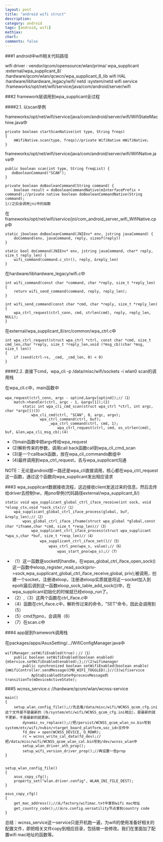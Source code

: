 ```yaml
---
layout: post
title: "android wifi struct"
description:
category: android
tags: [android, wifi]
mathjax: 
chart:
comments: false
---
```


###1 android中wifi相关代码路径

wifi driver		: vendor/qcom/opensource/wlan/prima/
wpa_supplicant	:external/wpa_supplicant_8/
				:hardware/qcom/wlan/qcwcn/wpa_supplicant_8_lib
wifi HAL		:hardware/libhardware_legacy/wifi/
netd			:system/netd
wifi service	:frameworks/opt/net/wifi/service/java/com/android/server/wifi

###2 framework层调用到wpa_supplicant全过程

####2.1. 以scan举例

frameworks/opt/net/wifi/service/java/com/android/server/wifi/WifiStateMachine.java中

	private boolean startScanNative(int type, String freqs)
	{
		mWifiNative.scan(type, freqs)//private WifiNative mWifiNative;
	}

frameworks/opt/net/wifi/service/java/com/android/server/wifi/WifiNative.java中

	public boolean scan(int type, String freqList) {
       doBooleanCommand("SCAN");
	}

	private boolean doBooleanCommand(String command) {
		boolean result = doBooleanCommandNative(mInterfacePrefix + command);//private native boolean doBooleanCommandNative(String command);
	}//之后会调用jni中的函数

在frameworks/opt/net/wifi/service/jni/com_android_server_wifi_WifiNative.cpp中

	static jboolean doBooleanCommand(JNIEnv* env, jstring javaCommand) {
		doCommand(env, javaCommand, reply, sizeof(reply))
	}

	static bool doCommand(JNIEnv* env, jstring javaCommand, char* reply, size_t reply_len) {
		wifi_command(command.c_str(), reply, &reply_len) 
	}

在hardware/libhardware_legacy/wifi.c中

	int wifi_command(const char *command, char *reply, size_t *reply_len)
	{
	    return wifi_send_command(command, reply, reply_len);
	}

	int wifi_send_command(const char *cmd, char *reply, size_t *reply_len)
	{
		wpa_ctrl_request(ctrl_conn, cmd, strlen(cmd), reply, reply_len, NULL);
	}

在external/wpa_supplicant_8/src/common/wpa_ctrl.c中

	int wpa_ctrl_request(struct wpa_ctrl *ctrl, const char *cmd, size_t cmd_len,char *reply, size_t *reply_len,void (*msg_cb)(char *msg, size_t len))
	{
		if (send(ctrl->s, _cmd, _cmd_len, 0) < 0) 
	}

####2.2. 直接下cmd，wpa_cli -p /data/misc/wifi/sockets -i wlan0 scan的调用栈

在wpa_cli.c中，main函数中

	wpa_request(ctrl_conn, argc - optind,&argv[optind]);//（1）
		match->handler(ctrl, argc - 1, &argv[1]);(2)
			static int wpa_cli_cmd_scan(struct wpa_ctrl *ctrl, int argc, char *argv[])(3)
				wpa_cli_cmd(ctrl, "SCAN", 0, argc, argv);
					wpa_ctrl_command(ctrl, buf);
						_wpa_ctrl_command(ctrl, cmd, 1);
							wpa_ctrl_request(ctrl, cmd, os_strlen(cmd), buf, &len,wpa_cli_msg_cb);(4)

+ (1)main函数中把argv传给wpa_request
+ (2)解析传来的参数，调用call back函数call到wpa_cli_cmd_scan
+ (3)是一个callback函数，放在wpa_cli_commands数组中
+ (4)最终调用到wpa_ctrl_request，去与wpa_supplicant沟通

NOTE：无论是android那一路还是wpa_cli直接调用，核心都在wpa_ctrl_request这一函数，通过这个函数向wpa_supplicant发出相应请求

###3 wpa_supplicant数据接收流程，这边接收client发送过来的信息，然后去传给driver去控制hw，用pno举例(代码路径external/wpa_supplicant_8/)

	static void wpa_supplicant_global_ctrl_iface_receive(int sock, void *eloop_ctx,void *sock_ctx)//（1）
		wpa_supplicant_global_ctrl_iface_process(global, buf, &reply_len);//（2）
			wpas_global_ctrl_iface_ifname(struct wpa_global *global,const char *ifname,char *cmd, size_t *resp_len)//（3）
				wpa_supplicant_ctrl_iface_process(struct wpa_supplicant *wpa_s,char *buf, size_t *resp_len)//（4）
					wpa_supplicant_ctrl_iface_set()//（5）
						wpas_ctrl_pno(wpa_s, value);//（6）
							wpas_start_pno(wpa_s);//（7）

+ （1）这一函数是socket的handle，在wpas_global_ctrl_iface_open_sock()这一函数中eloop_register_read_sock(priv->sock,wpa_supplicant_global_ctrl_iface_receive,global, priv);被调用，创建一个socket，注册进eloop，注册进eloop实质就是将这一socket加入到epoll(最后调到这一函数eloop_sock_table_add_sock())中，在wpa_supplicant初始化的时候就已经eloop_run了。
+ （2）,（3）这两个函数在ctrl_iface.c中
+ （4）函数在ctrl_iface.c中，解析传过来的命令，"SET"命令，因此会调用到（5）
+ （5）cmd为pno，会调用（6）
+ （7）在scan.c中

###4 app层到framework调用栈

在packages/apps/AsusSetting/.../WifiConfigManager.java中

	wifiManager.setWifiEnabled(true)；//（1）
		public boolean setWifiEnabled(boolean enabled){mService.setWifiEnabled(enabled);};//(2)wifimanager
			public synchronized boolean setWifiEnabled(boolean enable){mWifiController.sendMessage(CMD_WIFI_TOGGLED);}//(3)wifiservice
				ApStaDisabledState中processMessage的transitionTo(mDeviceActiveState);

###5 wcnss_service.c  		//hardware/qcom/wlan/wcnss-service

	main()
	{
		setup_wlan_config_file();//先去看/data/misc/wifi/WCNSS_qcom_cfg.ini这个文件是不是最新的（与/system/etc/wifi/WCNSS_qcom_cfg.ini相比），是最新的就不更新，不是最新的就更新。
			dynamic_nv_replace();//把/persist/WCNSS_qcom_wlan_nv.bin写到system/etc/wifi/nvbin/<target_board_platform,soc_id>文件中
			fd_dev = open(WCNSS_DEVICE, O_RDWR);
			rc = wcnss_write_cal_data(fd_dev);//把/data/misc/wifi/WCNSS_qcom_wlan_cal.bin写到/dev/wcnss_wlan中
			setup_wlan_driver_ath_prop();
			setup_wifi_version_driver_prop();//再设置一些prop
	}


	setup_wlan_config_file()
	{
		asus_copy_cfg();
		property_set("wlan.driver.config", WLAN_INI_FILE_DEST);
	}

	asus_copy_cfg()
	{
		get_mac_address();//从/factory/wifimac.txt中拿到wifi mac地址
		get_country_code();//从ro.config.versatility节点拿到country code
	}

总结：wcnss_service这一service只是开机跑一遍，为wifi的使用准备好相关的配置文件，即把相关文件copy到相应目录，包括做一些修改。我们在里面加了配置wifi mac地址的函数等。





